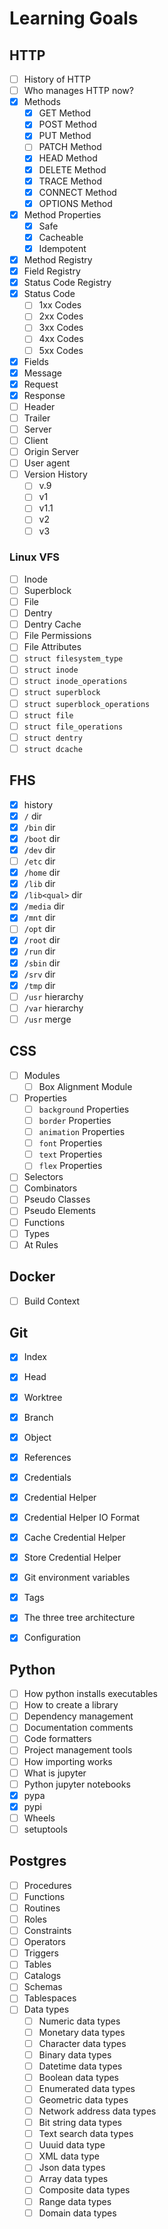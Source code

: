 # Learning Goals

## HTTP

- [ ] History of HTTP
- [ ] Who manages HTTP now?
- [x] Methods
	- [x] GET Method
	- [x] POST Method
	- [x] PUT Method
	- [ ] PATCH Method
	- [x] HEAD Method
	- [x] DELETE Method
	- [x] TRACE Method
	- [x] CONNECT Method
	- [x] OPTIONS Method
- [x] Method Properties
	- [x] Safe
	- [x] Cacheable
	- [x] Idempotent
- [x] Method Registry
- [x] Field Registry
- [x] Status Code Registry
- [x] Status Code
	- [ ] 1xx Codes
	- [ ] 2xx Codes
	- [ ] 3xx Codes
	- [ ] 4xx Codes
	- [ ] 5xx Codes
- [x] Fields
- [x] Message
- [x] Request
- [x] Response
- [ ] Header
- [ ] Trailer
- [ ] Server
- [ ] Client
- [ ] Origin Server
- [ ] User agent
- [ ] Version History
	- [ ] v.9
	- [ ] v1
	- [ ] v1.1
	- [ ] v2
	- [ ] v3

### Linux VFS

- [ ] Inode
- [ ] Superblock
- [ ] File
- [ ] Dentry
- [ ] Dentry Cache
- [ ] File Permissions
- [ ] File Attributes
- [ ] `struct filesystem_type`
- [ ] `struct inode`
- [ ] `struct inode_operations`
- [ ] `struct superblock`
- [ ] `struct superblock_operations`
- [ ] `struct file`
- [ ] `struct file_operations`
- [ ] `struct dentry`
- [ ] `struct dcache`

## FHS

- [x] history
- [x] `/` dir
- [x] `/bin` dir
- [x] `/boot` dir
- [x] `/dev` dir
- [ ] `/etc` dir
- [x] `/home` dir
- [x] `/lib` dir
- [x] `/lib<qual>` dir
- [x] `/media` dir
- [x] `/mnt` dir
- [ ] `/opt` dir
- [x] `/root` dir
- [x] `/run` dir
- [x] `/sbin` dir
- [x] `/srv` dir
- [x] `/tmp` dir
- [ ] `/usr` hierarchy
- [ ] `/var` hierarchy
- [ ] `/usr` merge

## CSS

- [ ] Modules
	- [ ] Box Alignment Module
- [ ] Properties
	- [ ] `background` Properties
	- [ ] `border` Properties
	- [ ] `animation` Properties
	- [ ] `font` Properties
	- [ ] `text` Properties
	- [ ] `flex` Properties
- [ ] Selectors
- [ ] Combinators
- [ ] Pseudo Classes
- [ ] Pseudo Elements
- [ ] Functions
- [ ] Types
- [ ] At Rules

## Docker

- [ ] Build Context

## Git

- [x] Index
- [x] Head
- [x] Worktree
- [x] Branch
- [x] Object
- [x] References
- [x] Credentials
- [x] Credential Helper
- [x] Credential Helper IO Format
- [x] Cache Credential Helper
- [x] Store Credential Helper
- [x] Git environment variables
- [x] Tags
- [x] The three tree architecture
- [x] Configuration


## Python

- [ ] How python installs executables
- [ ] How to create a library
- [ ] Dependency management
- [ ] Documentation comments
- [ ] Code formatters
- [ ] Project management tools
- [ ] How importing works
- [ ] What is jupyter
- [ ] Python jupyter notebooks
- [x] pypa
- [x] pypi
- [ ] Wheels
- [ ] setuptools

## Postgres

- [ ] Procedures
- [ ] Functions
- [ ] Routines
- [ ] Roles
- [ ] Constraints
- [ ] Operators
- [ ] Triggers
- [ ] Tables
- [ ] Catalogs
- [ ] Schemas
- [ ] Tablespaces
- [ ] Data types
	- [ ] Numeric data types
	- [ ] Monetary data types
	- [ ] Character data types
	- [ ] Binary data types
	- [ ] Datetime data types
	- [ ] Boolean data types
	- [ ] Enumerated data types
	- [ ] Geometric data types
	- [ ] Network address data types
	- [ ] Bit string data types
	- [ ] Text search data types
	- [ ] Uuuid data type
	- [ ] XML data type
	- [ ] Json data types
	- [ ] Array data types
	- [ ] Composite data types
	- [ ] Range data types
	- [ ] Domain data types